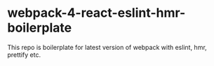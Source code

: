 # webpack-4-react-eslint-hmr-boilerplate
This repo is boilerplate for latest version of webpack with eslint, hmr, prettify etc.

